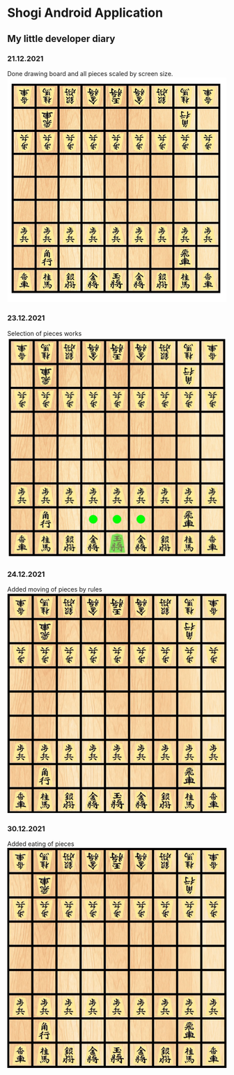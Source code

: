 # Shogi Android Application 
## My little developer diary

### 21.12.2021 
Done drawing board and all pieces scaled by screen size.
![Shogi View](Screenshots/Board1.jpg)

### 23.12.2021
Selection of pieces works
![Shogi View](Screenshots/selectedPiece.jpg)

### 24.12.2021
Added moving of pieces by rules <br>
![Moving Pieces](Screenshots/Move.gif)

### 30.12.2021
Added eating of pieces <br>
![Eating](Screenshots/Eating.gif)
